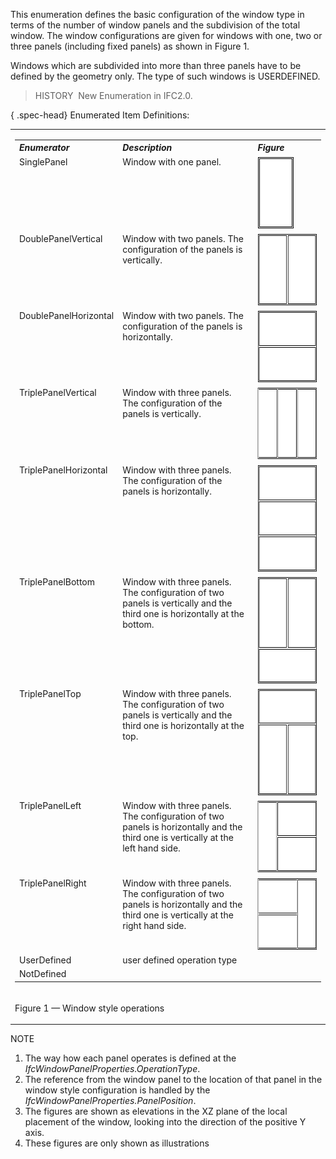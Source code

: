 ﻿This enumeration defines the basic configuration of the window type in terms of the number of window panels and the subdivision of the total window. The window configurations are given for windows with one, two or three panels (including fixed panels) as shown in Figure 1.

Windows which are subdivided into more than three panels have to be defined by the geometry only. The type of such windows is USERDEFINED.

> HISTORY&nbsp; New Enumeration in IFC2.0.

{ .spec-head}
Enumerated Item Definitions:

<table>
<tr>
<td>
<table class="gridtable">
<tr valign="top">
<th width="30%" valign="top" align="left"><em>Enumerator</em></th>
<th width="46%" valign="top" align="left"><em>Description</em></th>
<th width="23%" valign="top" align="left"><em>Figure</em></th>
</tr>
<tr valign="top">
<td width="30%" valign="top" align="left">SinglePanel</td>
<td width="46%" valign="top" align="left">Window with one panel.<br></td>
<td width="23%" valign="top" align="left"><img src="../../../../../../figures/ifcwindowstyleoperationenum-fig01.gif" width="58" height="115" border="0"></td>
</tr>
<tr valign="top">
<td width="30%" valign="top" align="left">DoublePanelVertical</td>
<td width="46%" valign="top" align="left">Window with two panels. The configuration of the panels is
vertically.<br></td>
<td width="23%" valign="top" align="left"><img src="../../../../../../figures/ifcwindowstyleoperationenum-fig02.gif" width="115" height="115" border="0"></td>
</tr>
<tr valign="top">
<td width="30%" valign="top" align="left">DoublePanelHorizontal</td>
<td width="46%" valign="top" align="left">Window with two panels. The configuration of the panels is
horizontally.<br></td>
<td width="23%" valign="top" align="left"><img src="../../../../../../figures/ifcwindowstyleoperationenum-fig03.gif" width="115" height="115" border="0"></td>
</tr>
<tr valign="top">
<td width="30%" valign="top" align="left">TriplePanelVertical</td>
<td width="46%" valign="top" align="left">Window with three panels. The configuration of the panels is
vertically.<br></td>
<td width="23%" valign="top" align="left"><img src="../../../../../../figures/ifcwindowstyleoperationenum-fig04.gif" width="171" height="115" border="0"></td>
</tr>
<tr valign="top">
<td width="30%" valign="top" align="left">TriplePanelHorizontal</td>
<td width="46%" valign="top" align="left">Window with three panels. The configuration of the panels is
horizontally.</td>
<td width="23%" valign="top" align="left"><img src="../../../../../../figures/ifcwindowstyleoperationenum-fig05.gif" width="115" height="171" border="0"></td>
</tr>
<tr valign="top">
<td width="30%" valign="top" align="left">TriplePanelBottom</td>
<td width="46%" valign="top" align="left">Window with three panels. The configuration of two panels is vertically and
the third one is horizontally at the bottom.<br></td>
<td width="23%" valign="top" align="left"><img src="../../../../../../figures/ifcwindowstyleoperationenum-fig06.gif" width="115" height="171" border="0"></td>
</tr>
<tr valign="top">
<td width="30%" valign="top" align="left">TriplePanelTop</td>
<td width="46%" valign="top" align="left">Window with three panels. The configuration of two panels is vertically and
the third one is horizontally at the top.<br></td>
<td width="23%" valign="top" align="left"><img src="../../../../../../figures/ifcwindowstyleoperationenum-fig07.gif" width="115" height="171" border="0"></td>
</tr>
<tr valign="top">
<td width="30%" valign="top" align="left">TriplePanelLeft</td>
<td width="46%" valign="top" align="left">Window with three panels. The configuration of two panels is horizontally and
the third one is vertically at the left hand side.<br></td>
<td width="23%" valign="top" align="left"><img src="../../../../../../figures/ifcwindowstyleoperationenum-fig08.gif" width="171" height="115" border="0"></td>
</tr>
<tr valign="top">
<td width="30%" valign="top" align="left">TriplePanelRight</td>
<td width="46%" valign="top" align="left">Window with three panels. The configuration of two panels is horizontally and
the third one is vertically at the right hand side.<br></td>
<td width="23%" valign="top" align="left"><img src="../../../../../../figures/ifcwindowstyleoperationenum-fig09.gif" width="171" height="115" border="0"></td>
</tr>
<tr valign="top">
<td width="30%" valign="top" align="left">UserDefined</td>
<td width="46%" valign="top" align="left">user defined operation type</td>
<td width="23%" valign="top" align="left">&nbsp;</td>
</tr>
<tr valign="top">
<td width="30%" valign="top" align="left">NotDefined</td>
<td width="46%" valign="top" align="left">&nbsp;</td>
<td width="23%" valign="top" align="left">&nbsp;</td>
</tr>
</table>
</td>
</tr>
<tr>
<td>
<p class="figure">Figure 1 &mdash; Window style operations</p>
</td>
</tr>
</table>

NOTE

1. The way how each panel operates is defined at the _IfcWindowPanelProperties.OperationType_.
2. The reference from the window panel to the location of that panel in the window style configuration is handled by the _IfcWindowPanelProperties.PanelPosition_.
3. The figures are shown as elevations in the XZ plane of the local placement of the window, looking into the direction of the positive Y axis.
4. These figures are only shown as illustrations